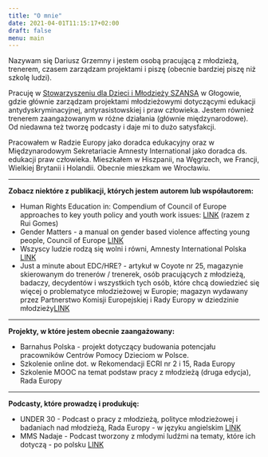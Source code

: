 ```yaml
---
title: "O mnie"
date: 2021-04-01T11:15:17+02:00
draft: false
menu: main
---
```

Nazywam się Dariusz Grzemny i jestem osobą pracującą z młodzieżą, trenerem, czasem zarządzam projektami i piszę (obecnie bardziej piszę niż szkolę ludzi). 

Pracuję w [Stowarzyszeniu dla Dzieci i Młodzieży SZANSA](https://szansa.glogow.pl) w Głogowie, gdzie głównie zarządzam projektami młodzieżowymi dotyczącymi edukacji antydyskryminacyjnej, antyrasistowskiej i praw człowieka. Jestem również trenerem zaangażowanym w różne działania (głównie międzynarodowe). Od niedawna też tworzę podcasty i daje mi to dużo satysfakcji.

Pracowałem w Radzie Europy jako doradca edukacyjny oraz w Międzynarodowym Sekretariacie Amnesty International jako doradca ds. edukacji praw człowieka. Mieszkałem w Hiszpanii, na Węgrzech, we Francji, Wielkiej Brytanii i Holandii. Obecnie mieszkam we Wrocławiu. 

- - - -
**Zobacz niektóre z publikacji, których jestem autorem lub współautorem:**


* Human Rights Education in: Compendium of Council of Europe approaches to key youth policy and youth work issues: [LINK](https://rm.coe.int/16807023b0) (razem z Rui Gomes)
* Gender Matters - a manual on gender based violence affecting young people, Council of Europe [LINK](https://www.coe.int/en/web/gender-matters)
* Wszyscy ludzie rodzą się wolni i równi, Amnesty International Polska [LINK](https://amnesty.org.pl/wp-content/uploads/2016/07/) 
* Just a minute about EDC/HRE? - artykuł w Coyote nr 25, magazynie skierowanym do trenerów / trenerek, osób pracujących z młodzieżą, badaczy, decydentów i wszystkich tych osób, które chcą dowiedzieć się więcej o problematyce młodzieżowej w Europie; magazyn wydawany przez Partnerstwo Komisji Europejskiej i Rady Europy w dziedzinie młodzieży[LINK](https://pjp-eu.coe.int/en/web/coyote-magazine/about-edc/hre)

- - - -
**Projekty, w które jestem obecnie zaangażowany:**

* Barnahus Polska - projekt dotyczący budowania potencjału pracowników Centrów Pomocy Dzieciom w Polsce.
* Szkolenie online dot. w Rekomendacji ECRI nr 2 i 15, Rada Europy
* Szkolenie MOOC na temat podstaw pracy z młodzieżą (druga edycja), Rada Europy

- - - -
**Podcasty, które prowadzę i produkuję:**

* UNDER 30 - Podcast o pracy z młodzieżą, polityce młodzieżowej i badaniach nad młodzieżą, Rada Europy - w języku angielskim [LINK](https://eu-coe-youth-partnership.transistor.fm/)
* MMS Nadaje - Podcast tworzony z młodymi ludźmi na tematy, które ich dotyczą - po polsku [LINK](https://szansa.glogow.pl/podcast-mms-nadaje/)



